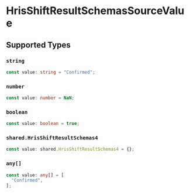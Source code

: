 # HrisShiftResultSchemasSourceValue


## Supported Types

### `string`

```typescript
const value: string = "Confirmed";
```

### `number`

```typescript
const value: number = NaN;
```

### `boolean`

```typescript
const value: boolean = true;
```

### `shared.HrisShiftResultSchemas4`

```typescript
const value: shared.HrisShiftResultSchemas4 = {};
```

### `any[]`

```typescript
const value: any[] = [
  "Confirmed",
];
```


